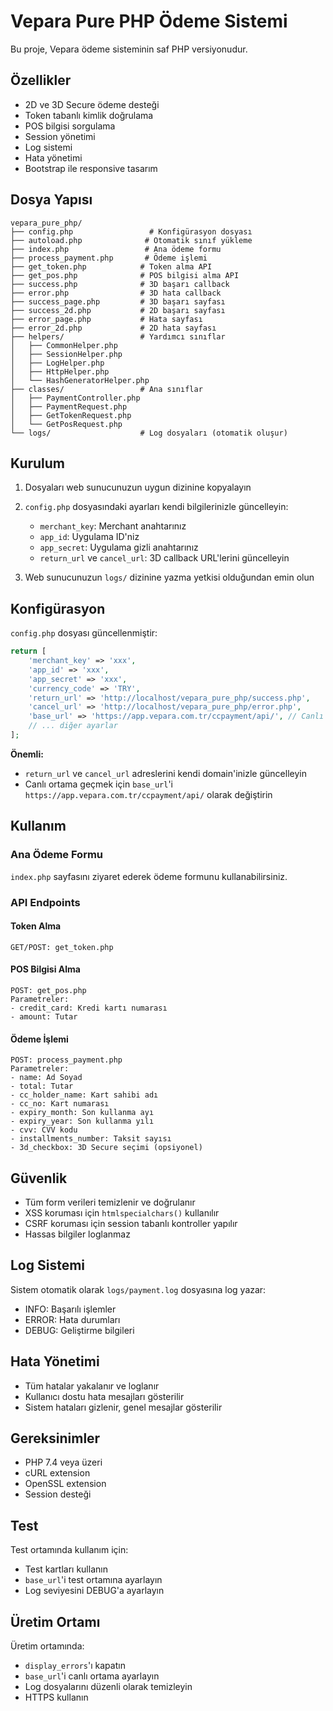 # Vepara Pure PHP Ödeme Sistemi

Bu proje, Vepara ödeme sisteminin saf PHP versiyonudur.

## Özellikler

- 2D ve 3D Secure ödeme desteği
- Token tabanlı kimlik doğrulama
- POS bilgisi sorgulama
- Session yönetimi
- Log sistemi
- Hata yönetimi
- Bootstrap ile responsive tasarım

## Dosya Yapısı

```
vepara_pure_php/
├── config.php                 # Konfigürasyon dosyası
├── autoload.php              # Otomatik sınıf yükleme
├── index.php                 # Ana ödeme formu
├── process_payment.php       # Ödeme işlemi
├── get_token.php            # Token alma API
├── get_pos.php              # POS bilgisi alma API
├── success.php              # 3D başarı callback
├── error.php                # 3D hata callback
├── success_page.php         # 3D başarı sayfası
├── success_2d.php           # 2D başarı sayfası
├── error_page.php           # Hata sayfası
├── error_2d.php             # 2D hata sayfası
├── helpers/                 # Yardımcı sınıflar
│   ├── CommonHelper.php
│   ├── SessionHelper.php
│   ├── LogHelper.php
│   ├── HttpHelper.php
│   └── HashGeneratorHelper.php
├── classes/                 # Ana sınıflar
│   ├── PaymentController.php
│   ├── PaymentRequest.php
│   ├── GetTokenRequest.php
│   └── GetPosRequest.php
└── logs/                    # Log dosyaları (otomatik oluşur)
```

## Kurulum

1. Dosyaları web sunucunuzun uygun dizinine kopyalayın
2. `config.php` dosyasındaki ayarları kendi bilgilerinizle güncelleyin:

   - `merchant_key`: Merchant anahtarınız
   - `app_id`: Uygulama ID'niz
   - `app_secret`: Uygulama gizli anahtarınız
   - `return_url` ve `cancel_url`: 3D callback URL'lerini güncelleyin

3. Web sunucunuzun `logs/` dizinine yazma yetkisi olduğundan emin olun

## Konfigürasyon

`config.php` dosyası güncellenmiştir:

```php
return [
    'merchant_key' => 'xxx',
    'app_id' => 'xxx',
    'app_secret' => 'xxx',
    'currency_code' => 'TRY',
    'return_url' => 'http://localhost/vepara_pure_php/success.php',
    'cancel_url' => 'http://localhost/vepara_pure_php/error.php',
    'base_url' => 'https://app.vepara.com.tr/ccpayment/api/', // Canlı ortam
    // ... diğer ayarlar
];
```

**Önemli:**

- `return_url` ve `cancel_url` adreslerini kendi domain'inizle güncelleyin
- Canlı ortama geçmek için `base_url`'i `https://app.vepara.com.tr/ccpayment/api/` olarak değiştirin

## Kullanım

### Ana Ödeme Formu

`index.php` sayfasını ziyaret ederek ödeme formunu kullanabilirsiniz.

### API Endpoints

#### Token Alma

```
GET/POST: get_token.php
```

#### POS Bilgisi Alma

```
POST: get_pos.php
Parametreler:
- credit_card: Kredi kartı numarası
- amount: Tutar
```

#### Ödeme İşlemi

```
POST: process_payment.php
Parametreler:
- name: Ad Soyad
- total: Tutar
- cc_holder_name: Kart sahibi adı
- cc_no: Kart numarası
- expiry_month: Son kullanma ayı
- expiry_year: Son kullanma yılı
- cvv: CVV kodu
- installments_number: Taksit sayısı
- 3d_checkbox: 3D Secure seçimi (opsiyonel)
```

## Güvenlik

- Tüm form verileri temizlenir ve doğrulanır
- XSS koruması için `htmlspecialchars()` kullanılır
- CSRF koruması için session tabanlı kontroller yapılır
- Hassas bilgiler loglanmaz

## Log Sistemi

Sistem otomatik olarak `logs/payment.log` dosyasına log yazar:

- INFO: Başarılı işlemler
- ERROR: Hata durumları
- DEBUG: Geliştirme bilgileri

## Hata Yönetimi

- Tüm hatalar yakalanır ve loglanır
- Kullanıcı dostu hata mesajları gösterilir
- Sistem hataları gizlenir, genel mesajlar gösterilir

## Gereksinimler

- PHP 7.4 veya üzeri
- cURL extension
- OpenSSL extension
- Session desteği

## Test

Test ortamında kullanım için:

- Test kartları kullanın
- `base_url`'i test ortamına ayarlayın
- Log seviyesini DEBUG'a ayarlayın

## Üretim Ortamı

Üretim ortamında:

- `display_errors`'ı kapatın
- `base_url`'i canlı ortama ayarlayın
- Log dosyalarını düzenli olarak temizleyin
- HTTPS kullanın
